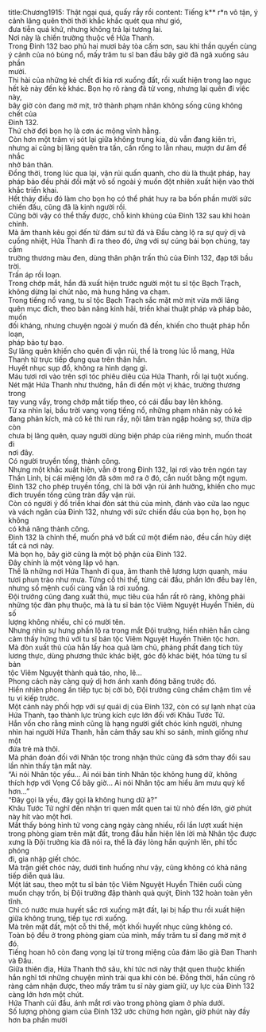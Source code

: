 title:Chương1915: Thật ngại quá, quấy rầy rồi
content:
Tiếng k** r*n vô tận, ý cảnh lãng quên thời thời khắc khắc quét qua như gió,<br>đưa tiễn quá khứ, nhưng không trả lại tương lai.<br>Nơi này là chiến trường thuộc về Hứa Thanh.<br>Trong Đinh 132 bao phủ hai mươi bảy tòa cấm sơn, sau khi thần quyền cùng<br>ý cảnh của nó bùng nổ, mấy trăm tu sĩ ban đầu bây giờ đã ngã xuống sáu phần<br>mười.<br>Thi hài của những kẻ chết đi kia rơi xuống đất, rồi xuất hiện trong lao ngục<br>hết kẻ này đến kẻ khác. Bọn họ rõ ràng đã tử vong, nhưng lại quên đi việc này,<br>bây giờ còn đang mờ mịt, trở thành phạm nhân không sống cũng không chết của<br>Đinh 132.<br>Thứ chờ đợi bọn họ là cơn ác mộng vĩnh hằng.<br>Còn hơn một trăm vị sót lại giữa không trung kia, dù vẫn đang kiên trì,<br>nhưng ai cũng bị lãng quên tra tấn, cần rống to lẫn nhau, mượn dư âm để nhắc<br>nhở bản thân.<br>Đồng thời, trong lúc qua lại, vận rủi quấn quanh, cho dù là thuật pháp, hay<br>pháp bảo đều phải đối mặt vô số ngoài ý muốn đột nhiên xuất hiện vào thời<br>khắc triển khai.<br>Hết thảy điều đó làm cho bọn họ có thể phát huy ra ba bốn phần mười sức<br>chiến đấu, cũng đã là kinh người rồi.<br>Cũng bởi vậy có thể thấy được, chỗ kinh khủng của Đinh 132 sau khi hoàn<br>chỉnh.<br>Mà âm thanh kêu gọi đến từ đám sư tử đá và Đầu càng lộ ra sự quỷ dị và<br>cuồng nhiệt, Hứa Thanh đi ra theo đó, ứng với sự cúng bái bọn chúng, tay cầm<br>trường thương màu đen, dùng thân phận trấn thủ của Đinh 132, đạp tới bầu trời.<br>Trấn áp rối loạn.<br>Trong chớp mắt, hắn đã xuất hiện trước người một tu sĩ tộc Bạch Trạch,<br>không dừng lại chút nào, mà hung hăng va chạm.<br>Trong tiếng nổ vang, tu sĩ tộc Bạch Trạch sắc mặt mờ mịt vừa mới lãng<br>quên mục đích, theo bản năng kinh hãi, triển khai thuật pháp và pháp bảo, muốn<br>đối kháng, nhưng chuyện ngoài ý muốn đã đến, khiến cho thuật pháp hỗn loạn,<br>pháp bảo tự bạo.<br>Sự lãng quên khiến cho quên đi vận rủi, thế là trong lúc lỗ mang, Hứa<br>Thanh từ trực tiếp đụng qua trên thân hắn.<br>Huyết nhục sụp đổ, không ra hình dạng gì.<br>Máu tươi rơi vào trên sợi tóc phiêu diêu của Hứa Thanh, rồi lại tuột xuống.<br>Nét mặt Hứa Thanh như thường, hắn đi đến một vị khác, trường thương trong<br>tay vung vẩy, trong chớp mắt tiếp theo, có cái đầu bay lên không.<br>Từ xa nhìn lại, bầu trời vang vọng tiếng nổ, những phạm nhân này có kẻ<br>đang phản kích, mà có kẻ thì run rẩy, nội tâm tràn ngập hoảng sợ, thừa dịp còn<br>chưa bị lãng quên, quay người dùng biện pháp của riêng mình, muốn thoát đi<br>nơi đây.<br>Có người truyền tống, thành công.<br>Nhưng một khắc xuất hiện, vẫn ở trong Đinh 132, lại rơi vào trên ngón tay<br>Thần Linh, bị cái miệng lớn đã sớm mở ra ở đó, cắn nuốt bằng một ngụm.<br>Đinh 132 cho phép truyền tống, chỉ là bởi vận rủi ảnh hưởng, khiến cho mục<br>đích truyền tống cũng tràn đầy vận rủi.<br>Còn có người ý đồ triển khai đòn sát thủ của mình, đánh vào cửa lao ngục<br>và vách ngăn của Đinh 132, nhưng với sức chiến đấu của bọn họ, bọn họ không<br>có khả năng thành công.<br>Đinh 132 là chỉnh thể, muốn phá vỡ bất cứ một điểm nào, đều cần hủy diệt<br>tất cả nơi này.<br>Mà bọn họ, bây giờ cũng là một bộ phận của Đinh 132.<br>Đây chính là một vòng lặp vô hạn.<br>Thế là những nơi Hứa Thanh đi qua, âm thanh thê lương lượn quanh, máu<br>tươi phun trào như mưa. Từng cỗ thi thể, từng cái đầu, phần lớn đều bay lên,<br>nhưng số mệnh cuối cùng vẫn là rơi xuống.<br>Đội trưởng cũng đang xuất thủ, mục tiêu của hắn rất rõ ràng, không phải<br>những tộc đàn phụ thuộc, mà là tu sĩ bản tộc Viêm Nguyệt Huyền Thiên, dù số<br>lượng không nhiều, chỉ có mười tên.<br>Nhưng nhìn sự hưng phấn lộ ra trong mắt Đội trưởng, hiển nhiên hắn càng<br>cảm thấy hứng thú với tu sĩ bản tộc Viêm Nguyệt Huyền Thiên tộc hơn.<br>Mà đòn xuất thủ của hắn lấy hoa quả làm chủ, phảng phất đang tích tũy<br>lương thực, dùng phương thức khác biệt, góc độ khác biệt, hóa từng tu sĩ bản<br>tộc Viêm Nguyệt thành quả táo, nho, lê...<br>Phong cách này càng quỷ dị hơn ánh xanh đóng băng trước đó.<br>Hiển nhiên phong ấn tiếp tục bị cởi bỏ, Đội trưởng cũng chầm chậm tìm về<br>tu vi kiếp trước.<br>Một cảnh này phối hợp với sự quái dị của Đinh 132, còn có sự lạnh nhạt của<br>Hứa Thanh, tạo thành lực trùng kích cực lớn đối với Khâu Tước Tử.<br>Hắn vốn cho rằng mình cũng là hạng người giết chóc kinh người, nhưng<br>nhìn hai người Hứa Thanh, hắn cảm thấy sau khi so sánh, mình giống như một<br>đứa trẻ mà thôi.<br>Mà phán đoán đối với Nhân tộc trong nhận thức cũng đã sớm thay đổi sau<br>lần nhìn thấy tận mắt này.<br>“Ai nói Nhân tộc yếu... Ai nói bản tính Nhân tộc không hung dữ, không<br>thích hợp với Vọng Cổ bây giờ... Ai nói Nhân tộc am hiểu âm mưu quỷ kế<br>hơn...”<br>“Đây gọi là yếu, đây gọi là không hung dữ à?”<br>Khâu Tước Tử nghĩ đến nhận tri quen mắt quen tai từ nhỏ đến lớn, giờ phút<br>này hít vào một hơi.<br>Mắt thấy bóng hình tử vong càng ngày càng nhiều, rồi lần lượt xuất hiện<br>trong phòng giam trên mặt đất, trong đầu hắn hiện lên lời mà Nhân tộc được<br>xưng là Đội trưởng kia đã nói ra, thế là đáy lòng hắn quýnh lên, phi tốc phóng<br>đi, gia nhập giết chóc.<br>Mà trận giết chóc này, dưới tình huống như vậy, cũng không có khả năng<br>tiếp diễn quá lâu.<br>Một lát sau, theo một tu sĩ bản tộc Viêm Nguyệt Huyền Thiên cuối cùng<br>muốn chạy trốn, bị Đội trưởng đập thành quả quýt, Đinh 132 hoàn toàn yên<br>tĩnh.<br>Chỉ có nước mưa huyết sắc rơi xuống mặt đất, lại bị hấp thu rồi xuất hiện<br>giữa không trung, tiếp tục rơi xuống.<br>Mà trên mặt đất, một cỗ thi thể, một khối huyết nhục cũng không có.<br>Toàn bộ đều ở trong phòng giam của mình, mấy trăm tu sĩ đang mờ mịt ở<br>đó.<br>Tiếng hoan hô còn đang vọng lại từ trong miệng của đám lão già Đan Thanh<br>và Đầu.<br>Giữa thiên địa, Hứa Thanh thở sâu, khí tức nơi này thật quen thuộc khiến<br>hắn nghĩ tới những chuyện mình trải qua khi còn bé. Đồng thời, hắn cũng rõ<br>ràng cảm nhận được, theo mấy trăm tu sĩ này giam giữ, uy lực của Đinh 132<br>càng lớn hơn một chút.<br>Hứa Thanh cúi đầu, ánh mắt rơi vào trong phòng giam ở phía dưới.<br>Số lượng phòng giam của Đinh 132 ước chừng hơn ngàn, giờ phút này đầy<br>hơn ba phần mười
